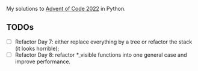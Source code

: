 My solutions to [Advent of Code 2022](https://adventofcode.com/) in Python.

## TODOs
- [ ] Refactor Day 7: either replace everything by a tree or refactor the stack (it looks horrible);
- [ ] Refactor Day 8: refactor \*_visible functions into one general case and improve performance.

